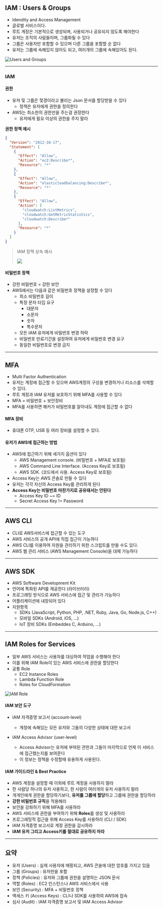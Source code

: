 ## IAM : Users & Groups

- Idendity and Access Management
- 글로벌 서비스이다.
- 루트 계정은 기본적으로 생성되며, 사용되거나 공유되지 않도록 해야한다
- 유저는 조직의 사람들이며, 그룹화될 수 있다
- 그룹은 사용자만 포함할 수 있으며 다른 그룹을 포함할 순 없다
- 유저는 그룹에 속해있지 않아도 되고, 여러개의 그룹에 속해있어도 된다.

![Users and Groups](./images/02_01.png)

---

### IAM

#### 권한

- 유저 및 그룹은 젗갱이라고 불리는 Json 문서를 할당받을 수 있다
  - 정책은 유저에게 권한을 정의한다
- AWS는 최소한의 권한만을 주는걸 권장한다
  - 유저에게 필요 이상의 권한을 주지 말라

**권한 정책 예시**
```json
{
  "Version": "2012-10-17",
  "Statement": [
    {
      "Effect": "Allow",
      "Action": "ec2:Describe*",
      "Resource": "*"
    },
    {
      "Effect": "Allow",
      "Action": "elasticloadbalancing:Describe*",
      "Resource": "*"
    },
    {
      "Effect": "Allow",
      "Action": [
        "cloudwatch:ListMetrics",
        "cloudwatch:GetMetricStatistics",
        "cloudwatch:Describe*"
      ],
      "Resource": "*"
    }
  ]
}
```

> IAM 정책 상속 예시
> 
> ![](./images/02_02.png)

#### 비밀번호 정책

- 강한 비밀번호 = 강한 보안
- AWS에서는 다음과 같은 비밀번호 정책을 설정할 수 있다
  - 최소 비밀번호 길이
  - 특정 문자 타입 요구
    - 대문자
    - 소문자
    - 숫자
    - 특수문자
  - 모든 IAM 유저에게 비밀번호 변경 허락
  - 비밀번호 만료기간을 설정하여 유저에게 비밀번호 변경 요구
  - 동일한 비밀번호로 변경 금지

---

## MFA

- Multi Factor Authentication
- 유저는 계정에 접근할 수 있으며 AWS계정의 구성을 변경하거나 리소스를 삭제할 수 있다.
- 루트 계정과 IAM 유저를 보호하기 위해 MFA를 사용할 수 있다
- MFA = 비밀번호 + 보안장비
- MFA를 사용하면 해커가 비밀번호를 알아내도 계정에 접근할 수 없다

#### MFA 장비

- 휴대폰 OTP, USB 등 여러 장비를 설정할 수 있다.

#### 유저가 AWS에 접근하는 방법

- AWS에 접근하기 위해 세가지 옵션이 있다
  - AWS Management console. (비밀번호 + MFA로 보호됨)
  - AWS Command Line Interface. (Access Key로 보호됨)
  - AWS SDK. (코드에서 사용. Access Key로 보호됨)
- Access Key는 AWS 콘솔로 만들 수 있다
- 유저는 각각 자신의 Access Key를 관리하게 된다
- **Access Key는 비밀번호 마찬가지로 공유돼서는 안된다**
  - Access Key ID ~= ID
  - Secret Access Key != Password

---

## AWS CLI

- CLI로 AWS서비스에 접근할 수 있는 도구
- AWS 서비스의 공개 API에 직접 접근이 가능하다
- AWS CLI를 이용하여 자원을 관리하기 위한 스크립트를 만들 수도 있다.
- AWS 웹 관리 서비스 (AWS Management Console)을 대체 가능하다

---

## AWS SDK

- AWS Software Development Kit
- 언어에 특화된 API를 제공한다 (라이브러리)
- 프로그래밍 방식으로  AWS 서비스에 접근 및 관리가 가능하다
- 어플리케이션에 내장되어 있다
- 지원항목
  - SDKs (JavaScript, Python, PHP, .NET, Ruby, Java, Go, Node.js, C++)
  - 모바일 SDKs (Android, iOS, ...)
  - IoT 장비 SDKs (Embeddes C, Arduino, ...)

---

## IAM Roles for Services

 - 일부 AWS 서비스는 사용자를 대싱하여 작업을 수행해야 한다
 - 이를 위해 IAM Role이 있는 AWS 서비스에 권한을 할당한다
 - 공통 Role
   - EC2 Instance Roles
   - Lambda Function Role
   - Roles for CloudFormation

![IAM Role](./images/02_03.png)

#### IAM 보안 도구

- IAM 자격증명 보고서 (account-level)
  - 계정에 속해있는 모든 유저와 그들의 다양한 상태에 대한 보고서

- IAM Access Advisor (user-level)
  - Access Advisor는 유저에 부여된 관한과 그들이 마지막으로 언제 이 서비스에 접근했는지를 보여준다
  - 이 정보는 정책을 수정할때 유용하게 사용된다.

#### IAM 가이드라인 & Best Practice

- AWS 계정을 설정할 때 이외에 루트 계정을 사용하지 말라
- 한 사람당 하나의 유저 사용하고, 한 사람이 여러개의 유저 사용하지 말라
- 개개인에게 권한을 할당하기보다, **유저를 그룹에 할당**하고 그룹에 권한을 할당하라
- **강한 비밀번호 규칙**을 적용해라
- 보안을 강화하기 위해 MFA를 사용하라
- AWS 서비스에 권한을 부여하기 위해 **Roles**를 생성 및 사용하라
- 프로그래밍적 접근을 위해 Access Key를 사용하라 (CLI / SDK)
- IAM 자격증명 보고서로 계정 권한을 감시하라
- **IAM 유저 그리고 Access키를 절대로 공유하지 마라**

---

## 요약

- 유저 (Users) : 실제 사용자에 매핑되고, AWS 콘솔에 대한 암호를 가지고 있음
- 그룹 (Groups) : 유저만을 포함
- 정책 (Policies) : 유저와 그룹에 권한을 설명하는 JSON 문서
- 역할 (Roles) : EC2 인스턴스나 AWS 서비스에서 사용
- 보안 (Security) : MFA + 비밀번호 정책
- 액세스 키 (Access Keys) : CLI나 SDK를 사용하여 AWS에 접속
- 심사 (Audit) : IAM 자격증명 보고서 및 IAM Access Advisor